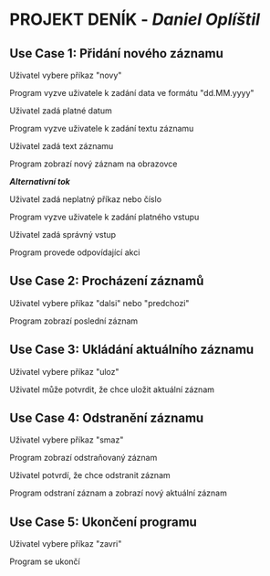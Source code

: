 # PROJEKT DENÍK - ***Daniel Oplíštil***


## Use Case 1: Přidání nového záznamu
Uživatel vybere příkaz "novy"

Program vyzve uživatele k zadání data ve formátu "dd.MM.yyyy"

Uživatel zadá platné datum

Program vyzve uživatele k zadání textu záznamu

Uživatel zadá text záznamu

Program zobrazí nový záznam na obrazovce



***Alternativní tok***

Uživatel zadá neplatný příkaz nebo číslo

Program vyzve uživatele k zadání platného vstupu

Uživatel zadá správný vstup

Program provede odpovídající akci

## Use Case 2: Procházení záznamů

Uživatel vybere příkaz "dalsi" nebo "predchozi"

Program zobrazí poslední záznam

## Use Case 3: Ukládání aktuálního záznamu

Uživatel vybere příkaz "uloz"

Uživatel může potvrdit, že chce uložit aktuální záznam

## Use Case 4: Odstranění záznamu

Uživatel vybere příkaz "smaz"

Program zobrazí odstraňovaný záznam

Uživatel potvrdí, že chce odstranit záznam

Program odstraní záznam a zobrazí nový aktuální záznam

## Use Case 5: Ukončení programu

Uživatel vybere příkaz "zavri"

Program se ukončí
